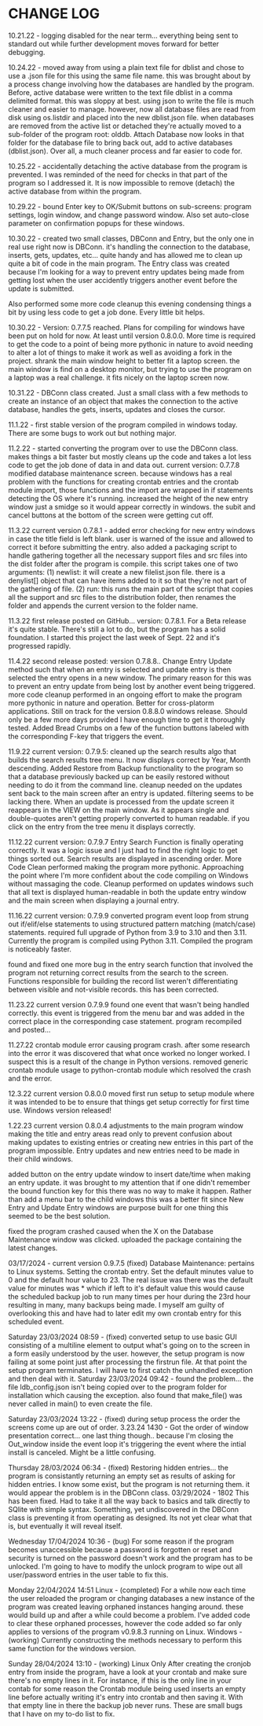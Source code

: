# CHANGE LOG
10.21.22 - logging disabled for the near term... everything being sent to standard out while further development moves forward for better debugging.

10.24.22 - moved away from using a plain text file for dblist and chose to use a .json file for this using the same file name. this was brought about by a process change involving how the databases are handled by the program. Before, active database were written to the text file dblist in a comma delimited format. this was sloppy at best. using json to write the file is much cleaner and easier to manage. however, now all database files are read from disk using os.listdir and placed into the new dblist.json file. when databases are removed from the active list or detached they're actually moved to a sub-folder of the program root: olddb. Attach Database now looks in that folder for the database file to bring back out, add to active databases (dblist.json). Over all, a much cleaner process and far easier to code for.

10.25.22 - accidentally detaching the active database from the program is prevented. I was reminded of the need for checks in that part of the program so I addressed it. It is now impossible to remove (detach) the active database from within the program.

10.29.22 - bound Enter key to OK/Submit buttons on sub-screens: program settings, login window, and change password window. Also set auto-close parameter on confirmation popups for these windows.

10.30.22 - created two small classes, DBConn and Entry, but the only one in real use right now is DBConn. it's handling the connection to the database, inserts, gets, updates, etc... quite handy and has allowed me to clean up quite a bit of code in the main program. The Entry class was created because I'm looking for a way to prevent entry updates being made from getting lost when the user accidently triggers another event before the update is submitted.

Also performed some more code cleanup this evening condensing things a bit by using less code to get a job done. Every little bit helps.

10.30.22 - Version: 0.7.7.5 reached.
Plans for compiling for windows have been put on hold for now. At least until version 0.8.0.0. More time is required to get the code to a point of being more pythonic in nature to avoid needing to alter a lot of things to make it work as well as avoiding a fork in the project. shrank the main window height to better fit a laptop screen. the main window is find on a desktop monitor, but trying to use the program on a laptop was a real challenge. it fits nicely on the laptop screen now.

10.31.22 - DBConn class created. Just a small class with a few methods to create an instance of an object that makes the connection to the active database, handles the gets, inserts, updates and closes the cursor.

11.1.22 - first stable version of the program compiled in windows today. There are some bugs to work out but nothing major.

11.2.22 - started converting the program over to use the DBConn class. makes things a bit faster but mostly cleans up the code and takes a lot less code to get the job done of data in and data out.
current version: 0.7.7.8 modified database maintenance screen. because windows has a real problem with the functions for creating crontab entries and the crontab module import, those functions and the import are wrapped in if statements detecting the OS where it's running. increased the height of the new entry window just a smidge so it would appear correctly in windows. the subit and cancel buttons at the bottom of the screen were getting cut off.

11.3.22 current version 0.7.8.1 - added error checking for new entry windows in case the title field is left blank. user is warned of the issue and allowed to correct it before submitting the entry.
also added a packaging script to handle gathering together all the necessary support files and src files into the dist folder after the program is compile. this script takes one of two arguments: (1) newlist: it will create a new filelist.json file. there is a denylist[] object that can have items added to it so that they're not part of the gathering of file. (2) run: this runs the main part of the script that copies all the support and src files to the distribution folder, then renames the folder and appends the current version to the folder name.

11.3.22 first release posted on GitHub... version: 0.7.8.1. For a Beta release it's quite stable. There's still a lot to do, but the program has a solid foundation. I started this project the last week of Sept. 22 and it's progressed rapidly.

11.4.22 second release posted: version 0.7.8.8..
Change Entry Update method such that when an entry is selected and update entry is then selected the entry opens in a new window. The primary reason for this was to prevent an entry update from being lost by another event being triggered.
more code cleanup performed in an ongoing effort to make the program more pythonic in nature and operation. Better for cross-platorm applications.
Still on track for the version 0.8.8.0 windows release. Should only be a few more days provided I have enough time to get it thoroughly tested.
Added Bread Crumbs on a few of the function buttons labeled with the corresponding F-key that triggers the event.

11.9.22 current version: 0.7.9.5:
cleaned up the search results algo that builds the search results tree menu. It now displays correct by Year, Month descending.
Added Restore from Backup functionality to the program so that a database previously backed up can be easily restored without needing to do it from the command line.
cleanup needed on the updates sent back to the main screen after an entry is updated. filtering seems to be lacking there. When an update is processed from the update screen it reappears in the VIEW on the main window. As it appears single and double-quotes aren't getting properly converted to human readable. if you click on the entry from the tree menu it displays correctly.

11.12.22 current version: 0.7.9.7
Entry Search Function is finally operating correctly. It was a logic issue and I just had to find the right logic to get things sorted out. Search results are displayed in ascending order.
More Code Clean performed making the program more pythonic. Approaching the point where I'm more confident about the code compiling on Windows without massaging the code.
Cleanup performed on updates windows such that all text is displayed human-readable in both the update entry window and the main screen when displaying a journal entry.

11.16.22 current version: 0.7.9.9
converted program event loop from strung out if/elif/else statements to using structured pattern matching (match/case) statements. required full upgrade of Python from 3.9 to 3.10 and then 3.11. Currently the program is compiled using Python 3.11. Compiled the program is noticeably faster.

found and fixed one more bug in the entry search function that involved the program not returning correct results from the search to the screen. Functions responsible for building the record list weren't differentiating between visible and not-visible records. this has been corrected.

11.23.22 current version 0.7.9.9
found one event that wasn't being handled correctly. this event is triggered from the menu bar and was added in the correct place in the corresponding case statement.
program recompiled and posted...

11.27.22 crontab module error causing program crash. after some research into the error it was discovered that what once worked no longer worked. I suspect this is a result of the change in Python versions. removed generic crontab module usage to python-crontab module which resolved the crash and the error.

12.3.22 current version 0.8.0.0
moved first run setup to setup module where it was intended to be to ensure that things get setup correctly for first time use.
Windows version released!

1.22.23 current version 0.8.0.4
adjustments to the main program window making the title and entry areas read only to prevent confusion about making updates to existing entries or creating new entries in this part of the program impossible. Entry updates and new entries need to be made in their child windows.

added button on the entry update window to insert date/time when making an entry update. it was brought to my attention that if one didn't remember the bound function key for this there was no way to make it happen. Rather than add a menu bar to the child windows this was a better fit since New Entry and Update Entry windows are purpose built for one thing this seemed to be the best solution.

fixed the program crashed caused when the X on the Database Maintenance window was clicked.
uploaded the package containing the latest changes.

03/17/2024 - current version 0.9.7.5 (fixed)
Database Maintenance: pertains to Linux systems. Setting the crontab entry. Set the default minutes value to 0 and the default hour value to 23. The real issue was there was the default value for minutes was * which if left to it's default value this would cause the scheduled backup job to run many times per hour during the 23rd hour resulting in many, many backups being made. I myself am guilty of overlooking this and have had to later edit my own crontab entry for this scheduled event. 

Saturday 23/03/2024 08:59 - (fixed)
converted setup to use basic GUI consisting of a multiline element to output what's going on to the screen in a form easily understood by the user. however, the setup program is now failing at some point just after processing the firstrun file. At that point the setup program terminates. I will have to first catch the unhandled exception and then deal with it.
Saturday 23/03/2024 09:42 - found the problem... the file ldb_config.json isn't being copied over to the program folder for installation which causing the exception. also found that make_file() was never called in main() to even create the file.

Saturday 23/03/2024 13:22 - (fixed)
during setup process the order the screens come up are out of order.
3.23.24 1430 - Got the order of window presentation correct... one last thing though.. because I'm closing the Out_window inside the event loop it's triggering the event where the intial install is canceled. Might be a little confusing.

Thursday 28/03/2024 06:34 - (fixed)
Restoring hidden entries... the program is consistantly returning an empty set as results of asking for hidden entries. I know some exist, but the program is not returning them. it would appear the problem is in the DBConn class.
03/29/2024 - 1802 This has been fixed. Had to take it all the way back to basics and talk directly to SQlite with simple syntax. Sometthing, yet undiscovered in the DBConn class is preventing it from operating as designed. Its not yet clear what that is, but eventually it will reveal itself.

Wednesday 17/04/2024 10:36 - (bug)
For some reason if the program becomes unaccessible because a password is forgotten or reset and security is turned on the password doesn't work and the program has to be unlocked. I'm going to have to modify the unlock program to wipe out all user/password entries in the user table to fix this.

Monday 22/04/2024 14:51
Linux - (completed)
For a while now each time the user reloaded the program or changing databases a new instance of the program was created leaving orphaned instances hanging around. these would build up and after a while could become a problem. I've added code to clear these orphaned processes, however the code added so far only applies to versions of the program v0.9.8.3 running on Linux. 
Windows - (working)
Currently constructing the methods necessary to perform this same function for the windows version.

Sunday 28/04/2024 13:10 - (working)
Linux Only
After creating the cronjob entry from inside the program, have a look at your crontab and make sure there's no empty lines in it. For instance, if this is the only line in your contab for some reason the Crontab module being used inserts an empty line before actually writing it's entry into crontab and then saving it. With that empty line in there the backup job never runs. These are small bugs that I have on my to-do list to fix.


